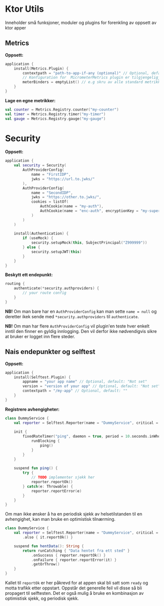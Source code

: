 # Ktor Utils

Inneholder små funksjoner, moduler og plugins for forenkling av oppsett av ktor apper


## Metrics

**Oppsett:**
```kotlin
application {
    install(Metrics.Plugin) {
        contextpath = "path-to-app-if-any (optional)" // Optional, default: ""
        // Konfiguration for  MicrometerMetrics plugin er tilgjengeligjort
        meterBinders = emptyList() // e.g skru av alle standard metrikker
    }
}
```

**Lage en egne metrikker:**
```kotlin
val counter = Metrics.Registry.counter("my-counter")
val timer = Metrics.Registry.timer("my-timer")
val gauge = Metrics.Registry.gauge("my-gauge")
```

# Security

**Oppsett:**
```kotlin
application {
    val security = Security(
        AuthProviderConfig(
            name = "FirstIDP", 
            jwks = "https://url.to.jwks/"
        ),
        AuthProviderConfig(
            name = "SecondIDP",
            jwks = "https://other.to.jwks/",
            cookies = listOf(
                AuthCookie(name = "my-auth"),
                AuthCookie(name = "enc-auth", encryptionKey = "my-super-secret-key")
            )
        )
    )
    
    install(Authentication) {
        if (useMock) {
            security.setupMock(this, SubjectPrincipal("Z999999"))
        } else {
            security.setupJWT(this)
        }
    }
}
```

**Beskytt ett endepunkt:**
```kotlin
routing {
    authenticate(*security.authproviders) {
        // your route config
    }
}
```

**NB!** Om man bare har en `AuthProviderConfig` kan man sette `name = null` og deretter ikek sende med `*security.authproviders` til `authenticate`.

**NB!** Om man har flere `AuthProviderConfig` vil plugin'en teste hver enkelt inntil den finner en gyldig innlogging. Den vil derfor ikke nødvendigvis sikre at bruker er logget inn flere steder.


## Nais endepunkter og selftest

**Oppsett:**
```kotlin
application {
    install(Selftest.Plugin) {
        appname = "your app name" // Optional, default: "Not set"
        version = "version of your app" // Optional, default: "Not set"
        contextpath = "/my-app" // Optional, default: ""
    }
}
```

**Registrere avhengigheter:**
```kotlin
class DummyService {
    val reporter = Selftest.Reporter(name = "DummyService", critical = false)
    
    init {
        fixedRateTimer("ping", daemon = true, period = 10.seconds.inWholeMilliseconds) {
            runBlocking {
                ping()
            }
        }
    }
    
    suspend fun ping() {
        try {
            // TODO implementer sjekk her
            reporter.reportOk()
        } catch(e: Throwable) {
            reporter.reportError(e)
        }
    }
}
```

Om man ikke ønsker å ha en periodisk sjekk av helsetilstanden til en avhengighet, kan man bruke en optimistisk tilnærming.
```kotlin
class DummyService {
    val reporter = Selftest.Reporter(name = "DummyService", critical = false)
        .also { it.reportOk() }

    suspend fun hentData(): String {
        return runCatching { "Data hentet fra ett sted" }
            .onSuccess { reporter.reportOk() }
            .onFailure { reporter.reportError(it) }
            .getOrThrow()
    }
}
```

Kallet til `reportOk` er her påkrevd for at appen skal bli satt som `ready` og motta trafikk etter oppstart. 
Oppstår det generelle feil vil disse så bli propagert til selftesten. Det er også mulig å bruke en kombinasjon av optimistisk sjekk, og periodisk sjekk.
